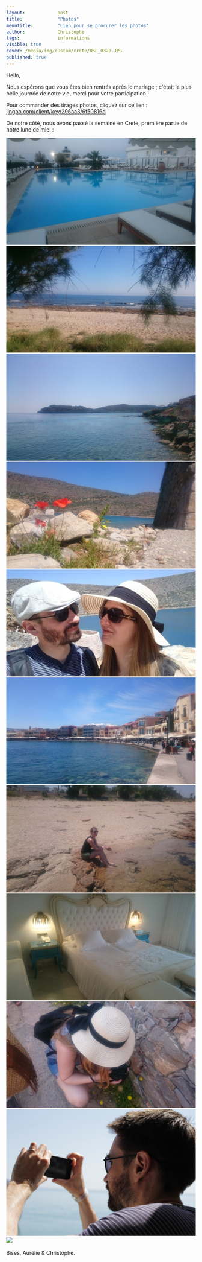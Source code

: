 ```yaml
---
layout:            post
title:             "Photos"
menutitle:         "Lien pour se procurer les photos"
author:            Christophe
tags:              informations
visible: true
cover: /media/img/custom/crete/DSC_0320.JPG
published: true
---
```


Hello,

Nous espérons que vous êtes bien rentrés après le mariage ; c'était la plus belle journée de notre vie, merci pour votre participation !

Pour commander des tirages photos, cliquez sur ce lien : [jingoo.com/client/key/296aa3/6f50816d](https://www.jingoo.com/client/key/296aa3/6f50816d/)

De notre côté, nous avons passé la semaine en Crète, première partie de notre lune de miel :

<div class="album">

<img src="/media/img/custom/crete/DSC_0301.JPG">
<img src="/media/img/custom/crete/DSC_0320.JPG">
<img src="/media/img/custom/crete/DSC_0395.JPG">
<img src="/media/img/custom/crete/DSC_0413.JPG">
<img src="/media/img/custom/crete/DSC_0428.JPG">
<img src="/media/img/custom/crete/DSC_0476.JPG">
<img src="/media/img/custom/crete/DSC_0490.JPG">
<img src="/media/img/custom/crete/DSC_0297_1.JPG">
<img src="/media/img/custom/crete/DSC_0423.JPG">
<img src="/media/img/custom/crete/IMG_3119.JPG" style="width: auto">
<img src="/media/img/custom/crete/IMG_3280.JPG" style="width: auto">

</div>

Bises,
Aurélie & Christophe.
